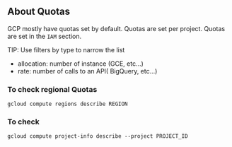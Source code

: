 ## About Quotas

GCP mostly have quotas set by default. Quotas are set per project.
Quotas are set in the `IAM` section.

TIP: Use filters by type to narrow the list

- allocation: number of instance (GCE, etc...)
- rate: number of calls to an API( BigQuery, etc...)

### To check regional Quotas
`gcloud compute regions describe REGION`

### To check 
`gcloud compute project-info describe --project PROJECT_ID`

